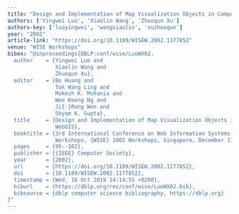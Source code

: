 ```yaml
---
title: "Design and Implementation of Map Visualization Objects in Component-based WebGIS"
authors: ['Yingwei Luo', 'Xiaolin Wang', 'Zhuoqun Xu']
authors-key: ['luoyingwei', 'wangxiaolin', 'xuzhuoqun']
year: "2002"
article-link: "https://doi.org/10.1109/WISEW.2002.1177852"
venue: "WISE Workshops"
bibex: "@inproceedings{DBLP:conf/wise/LuoWX02,
  author    = {Yingwei Luo and
               Xiaolin Wang and
               Zhuoqun Xu},
  editor    = {Bo Huang and
               Tok Wang Ling and
               Mukesh K. Mohania and
               Wee Keong Ng and
               Ji{-}Rong Wen and
               Shyam K. Gupta},
  title     = {Design and Implementation of Map Visualization Objects in Component-based
               WebGIS},
  booktitle = {3rd International Conference on Web Information Systems Engineering
               Workshops, {WISE} 2002 Workshops, Singapore, December 11, 2002, Proceedings},
  pages     = {95--102},
  publisher = {{IEEE} Computer Society},
  year      = {2002},
  url       = {https://doi.org/10.1109/WISEW.2002.1177852},
  doi       = {10.1109/WISEW.2002.1177852},
  timestamp = {Wed, 16 Oct 2019 14:14:55 +0200},
  biburl    = {https://dblp.org/rec/conf/wise/LuoWX02.bib},
  bibsource = {dblp computer science bibliography, https://dblp.org}
}"
---
```

